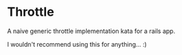 # Throttle

A naive generic throttle implementation kata for a rails app.

I wouldn't recommend using this for anything... :)
